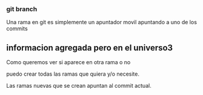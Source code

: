 ### git branch
Una rama en git es simplemente un apuntador movil apuntando a uno de los commits


## informacion agregada pero en el universo3
Como queremos ver si aparece en otra rama o no

puedo crear todas las ramas que quiera y/o necesite.

Las ramas nuevas que se crean apuntan al commit actual.

